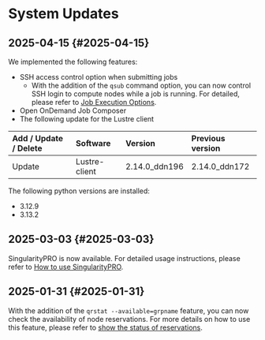 # System Updates

## 2025-04-15 {#2025-04-15}

We implemented the following features:

* SSH access control option when submitting jobs
    * With the addition of the `qsub` command option, you can now control SSH login to compute nodes while a job is running. For detailed, please refer to [Job Execution Options](job-execution.md#job-execution-options).
* Open OnDemand Job Composer
* The following update for the Lustre client

| Add / Update / Delete | Software | Version | Previous version |
|:--|:--|:--|:--|
| Update | Lustre-client | 2.14.0_ddn196 | 2.14.0_ddn172 |

The following python versions are installed:

* 3.12.9
* 3.13.2

## 2025-03-03 {#2025-03-03}

SingularityPRO is now available. For detailed usage instructions, please refer to [How to use SingularityPRO](containers.md#how-to-use-singularitypro).

## 2025-01-31 {#2025-01-31}

With the addition of the `qrstat --available=grpname` feature, you can now check the availability of node reservations. For more details on how to use this feature, please refer to [show the status of reservations](job-execution.md#show-the-status-of-reservations).
